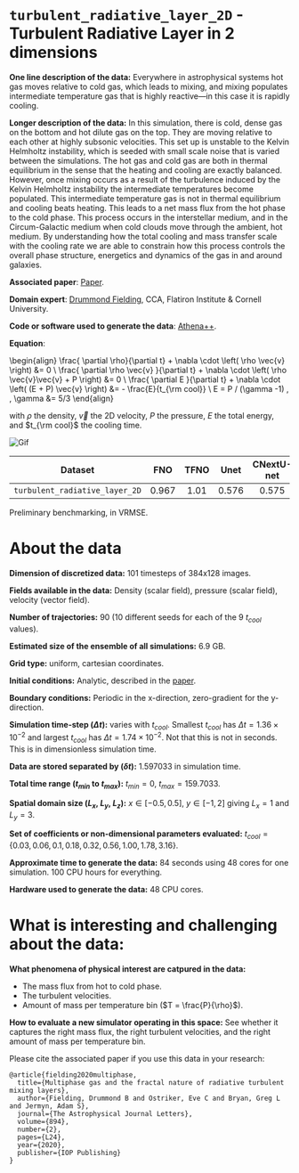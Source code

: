 # `turbulent_radiative_layer_2D` - Turbulent Radiative Layer in 2 dimensions

**One line description of the data:** Everywhere in astrophysical systems hot gas moves relative to cold gas, which leads to mixing, and mixing populates intermediate temperature gas that is highly reactive—in this case it is rapidly cooling.

**Longer description of the data:** In this simulation, there is cold, dense gas on the bottom and hot dilute gas on the top. They are moving relative to each other at highly subsonic velocities. This set up is unstable to the Kelvin Helmholtz instability, which is seeded with small scale noise that is varied between the simulations. The hot gas and cold gas are both in thermal equilibrium in the sense that the heating and cooling are exactly balanced. However, once mixing occurs as a result of the turbulence induced by the Kelvin Helmholtz instability the intermediate temperatures become populated. This intermediate temperature gas is not in thermal equilibrium and cooling beats heating. This leads to a net mass flux from the hot phase to the cold phase. This process occurs in the interstellar medium, and in the Circum-Galactic medium when cold clouds move through the ambient, hot medium. By understanding how the total cooling and mass transfer scale with the cooling rate we are able to constrain how this process controls the overall phase structure, energetics and dynamics of the gas in and around galaxies.

**Associated paper**: [Paper](https://iopscience.iop.org/article/10.3847/2041-8213/ab8d2c/pdf).

**Domain expert**: [Drummond Fielding](https://dfielding14.github.io/), CCA, Flatiron Institute & Cornell University.

**Code or software used to generate the data**: [Athena++](https://www.athena-astro.app/).

**Equation**: 

\begin{align}
\frac{ \partial \rho}{\partial t} + \nabla \cdot \left( \rho \vec{v} \right) &= 0 \\
\frac{ \partial \rho \vec{v} }{\partial t} + \nabla \cdot \left( \rho \vec{v}\vec{v} + P \right) &= 0 \\
\frac{ \partial E }{\partial t} + \nabla \cdot \left( (E + P) \vec{v} \right) &= - \frac{E}{t_{\rm cool}} \\
E = P / (\gamma -1) \, \, \gamma &= 5/3
\end{align}

with $\rho$ the density, $\vec{v}$ the 2D velocity, $P$ the pressure, $E$ the total energy, and $t_{\rm cool}$ the cooling time.

![Gif](https://users.flatironinstitute.org/~polymathic/data/the_well/datasets/turbulent_radiative_layer_2D/gif/density_normalized.gif)

| Dataset    | FNO | TFNO  | Unet | CNextU-net
|:-:|:-:|:-:|:-:|:-:|
| `turbulent_radiative_layer_2D`  | 0.967| 1.01 |0.576| 0.575|

Preliminary benchmarking, in VRMSE.


# About the data

**Dimension of discretized data:** 101 timesteps of 384x128 images.

**Fields available in the data:** Density (scalar field), pressure (scalar field), velocity (vector field).

**Number of trajectories:** 90 (10 different seeds for each of the 9 $t_{cool}$ values).

**Estimated size of the ensemble of all simulations:** 6.9 GB.

**Grid type:** uniform, cartesian coordinates.

**Initial conditions:** Analytic, described in the [paper](https://ui.adsabs.harvard.edu/abs/2020ApJ...894L..24F/abstract).

**Boundary conditions:** Periodic in the x-direction, zero-gradient for the y-direction.

**Simulation time-step ($\Delta t$):** varies with $t_{cool}$. Smallest $t_{cool}$ has $\Delta t = 1.36\times10^{-2}$ and largest $t_{cool}$ has $\Delta t = 1.74\times10^{-2}$. Not that this is not in seconds. This is in dimensionless simulation time.

**Data are stored separated by ($\delta t$):** 1.597033 in simulation time.

**Total time range ($t_{min}$ to $t_{max}$):** $t_{min} = 0$, $t_{max} = 159.7033$.

**Spatial domain size ($L_x$, $L_y$, $L_z$):** $x \in [-0.5, 0.5]$, $y \in [-1, 2]$ giving $L_x = 1$ and $L_y = 3$.

**Set of coefficients or non-dimensional parameters evaluated:** $t_{cool} = \{0.03, 0.06, 0.1, 0.18, 0.32, 0.56, 1.00, 1.78, 3.16\}$. 

**Approximate time to generate the data:** 84 seconds using 48 cores for one simulation. 100 CPU hours for everything.

**Hardware used to generate the data:** 48 CPU cores.

# What is interesting and challenging about the data:

**What phenomena of physical interest are catpured in the data:**

-	The mass flux from hot to cold phase.
-	The turbulent velocities.
-	Amount of mass per temperature bin ($T = \frac{P}{\rho}$).


**How to evaluate a new simulator operating in this space:** See whether it captures the right mass flux, the right turbulent velocities, and the right amount of mass per temperature bin.

Please cite the associated paper if you use this data in your research:

```
@article{fielding2020multiphase,
  title={Multiphase gas and the fractal nature of radiative turbulent mixing layers},
  author={Fielding, Drummond B and Ostriker, Eve C and Bryan, Greg L and Jermyn, Adam S},
  journal={The Astrophysical Journal Letters},
  volume={894},
  number={2},
  pages={L24},
  year={2020},
  publisher={IOP Publishing}
}
```